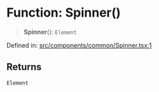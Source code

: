 # Function: Spinner()

> **Spinner**(): `Element`

Defined in: [src/components/common/Spinner.tsx:1](https://github.com/laruss/react-text-game/blob/59d7b8f771aa0b3a193326c59fd60a3d4ca5383b/packages/ui/src/components/common/Spinner.tsx#L1)

## Returns

`Element`
